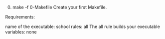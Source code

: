 0. make -f 0-Makefile
   Create your first Makefile.

Requirements:

name of the executable: school
rules: all
The all rule builds your executable
variables: none
